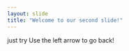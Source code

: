 ```yaml
---
layout: slide
title: "Welcome to our second slide!"
---
```

just try
Use the left arrow to go back!
